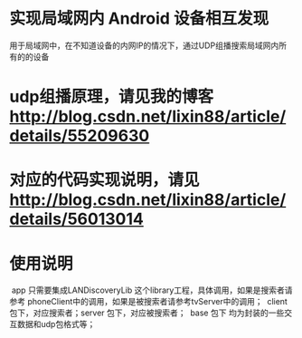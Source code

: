 # 实现局域网内 Android 设备相互发现
用于局域网中，在不知道设备的内网IP的情况下，通过UDP组播搜索局域网内所有的的设备

# udp组播原理，请见我的博客 http://blog.csdn.net/lixin88/article/details/55209630

# 对应的代码实现说明，请见 http://blog.csdn.net/lixin88/article/details/56013014

# 使用说明
  app 只需要集成LANDiscoveryLib 这个library工程，具体调用，如果是搜索者请参考 phoneClient中的调用，如果是被搜索者请参考tvServer中的调用；
  client 包下，对应搜索者；server 包下，对应被搜索者；
  base 包下 均为封装的一些交互数据和udp包格式等；

